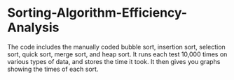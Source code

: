 # Sorting-Algorithm-Efficiency-Analysis
The code includes the manually coded bubble sort, insertion sort, selection sort, quick sort, merge sort, and heap sort. It runs each test 10,000 times on various types of data, and stores the time it took. It then gives you graphs showing the times of each sort. 
